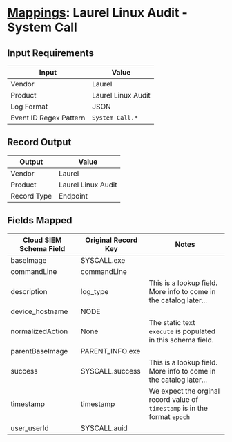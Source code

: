 # [Mappings](README.md): Laurel Linux Audit - System Call

## Input Requirements

|Input|Value|
|-----|-----|
|Vendor|Laurel|
|Product|Laurel Linux Audit|
|Log Format|JSON|
|Event ID Regex Pattern|`System Call.*`|

## Record Output

|Output|Value|
|------|-----|
|Vendor|Laurel|
|Product|Laurel Linux Audit|
|Record Type|Endpoint|

## Fields Mapped

|Cloud SIEM Schema Field|Original Record Key|Notes|
|-----------------------|-------------------|-----|
|baseImage|SYSCALL.exe||
|commandLine|commandLine||
|description|log_type|This is a lookup field. More info to come in the catalog later...|
|device_hostname|NODE||
|normalizedAction|None|The static text `execute` is populated in this schema field.|
|parentBaseImage|PARENT_INFO.exe||
|success|SYSCALL.success|This is a lookup field. More info to come in the catalog later...|
|timestamp|timestamp|We expect the orginal record value of `timestamp` is in the format `epoch`|
|user_userId|SYSCALL.auid||


